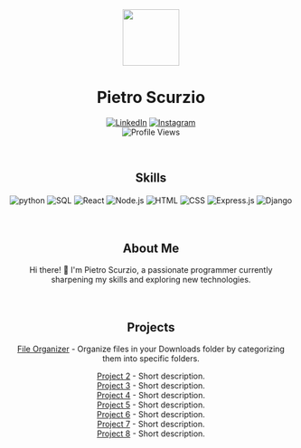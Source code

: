 <div id="header" align="center">
  <img src="https://media.giphy.com/media/HzPtbOKyBoBFsK4hyc/giphy.gif" width="100"/>
  <h1>Pietro Scurzio</h1>
  
[![LinkedIn](https://img.shields.io/badge/LinkedIn-0077B5?style=flat&logo=linkedin&logoColor=white)](https://www.linkedin.com/in/pietro-scurzio-053a9b252/)
[![Instagram](https://img.shields.io/badge/Instagram-E4405F?style=flat&logo=instagram&logoColor=white)](https://www.instagram.com/pietroscurzio/)
</br>
![Profile Views](https://komarev.com/ghpvc/?username=PietroScurzio&style=flat-square&color=blue)


</div>

<div style="display: inline_block" align="center"><br/>
  <h2>Skills</h2>
  <img align="center" alt="python" src="https://img.shields.io/badge/Python-3776AB?style=for-the-badge&logo=python&logoColor=white" />
  <img align="center" alt="SQL" src="https://img.shields.io/badge/MySQL-005C84?style=for-the-badge&logo=mysql&logoColor=white" />
  <img align="center" alt="React" src="https://img.shields.io/badge/React-61DAFB?style=for-the-badge&logo=react&logoColor=white" />
  <img align="center" alt="Node.js" src="https://img.shields.io/badge/Node.js-339933?style=for-the-badge&logo=node.js&logoColor=white" />
  <img align="center" alt="HTML" src="https://img.shields.io/badge/HTML5-E34F26?style=for-the-badge&logo=html5&logoColor=white" />
  <img align="center" alt="CSS" src="https://img.shields.io/badge/CSS3-1572B6?style=for-the-badge&logo=css3&logoColor=white" />
  <img align="center" alt="Express.js" src="https://img.shields.io/badge/Express.js-000000?style=for-the-badge&logo=express&logoColor=white" />
  <img align="center" alt="Django" src="https://img.shields.io/badge/Django-092E20?style=for-the-badge&logo=django&logoColor=white" />
</div><br/>


<div style="display: inline_block" align="center"><br/>

  <h2>About Me</h2>
  Hi there! 👋 I'm Pietro Scurzio, a passionate programmer currently sharpening my skills and exploring new technologies.

</div><br/>

<div align="center"><br/>

  <h2>Projects</h2>


    
  [File Organizer][file-organizer-link] - Organize files in your Downloads folder by categorizing them into specific folders.

  [file-organizer-link]: https://github.com/PietroScurzio/FileOrganizer

  <div>
    <a href="link-to-repo">Project 2</a> - Short description.
  </div>
  <div>
    <a href="link-to-repo">Project 3</a> - Short description.
  </div>
  <div>
    <a href="link-to-repo">Project 4</a> - Short description.
  </div>
  <div>
    <a href="link-to-repo">Project 5</a> - Short description.
  </div>
  <div>
    <a href="link-to-repo">Project 6</a> - Short description.
  </div>
  <div>
    <a href="link-to-repo">Project 7</a> - Short description.
  </div>
  <div>
    <a href="link-to-repo">Project 8</a> - Short description.
  </div>

</div><br/>




